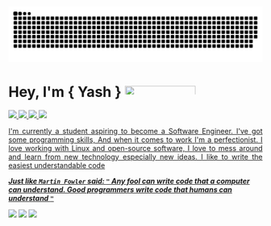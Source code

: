 <div align="center">
  <a><img  src="https://github.com/1999AZZAR/1999AZZAR/blob/main/resources/img/grid-snake.svg"
       alt="@"></a>
</div>

# Hey, I'm { Yash } <a href= "https://www.github.com/yxsh00"> <img src="https://camo.githubusercontent.com/72d61c65a0fdf8444f4f889345e7718682bd858cef9dfba9d56b5e0e9e2ce975/68747470733a2f2f6b6f6d617265762e636f6d2f67687076632f3f757365726e616d653d5a65726f446973636f726426636f6c6f723d726564" width="140" height="22" />

<p align="justify">
<img align="" src="https://img.shields.io/badge/Linux-FCC624?style=for-the-badge&logo=linux&logoColor=black"/>
<img align="" src="https://img.shields.io/badge/Android-3DDC84?style=for-the-badge&logo=android&logoColor=white"/>
<img align="" src="https://img.shields.io/badge/java-%23ED8B00.svg?style=for-the-badge&logo=openjdk&logoColor=white"/>
<img align="" src="https://img.shields.io/badge/c-%2300599C.svg?style=for-the-badge&logo=c&logoColor=white"/>
<br>
</p>

<p align="justify">
I'm currently a student aspiring to become a Software Engineer. I've got some programming skills, And when it comes to work I'm a perfectionist.
I love working with Linux and open-source software,
I love to mess around and learn from new technology especially new ideas. 
I like to write the easiest understandable code 
 
***Just like `Martin Fowler` said:
`"` Any fool can write code that a computer can understand.
Good programmers write code that humans can understand `"`***
</p>

<p align="justify">
<a><img align="" width="47%" src="https://github-readme-stats.vercel.app/api?username=yxsh00&show_icons=true&theme=transparent"/></a>
<a><img align="" width="50%" src="https://streak-stats.demolab.com/?user=yxsh00&theme=transparent)](https://git.io/streak-stats&theme=transparent"/></a>
<a><img align="" width="47%" src="https://github-readme-stats.vercel.app/api/top-langs/?username=yxsh00&layout=compact&theme=transparent"/></a>
</p>
